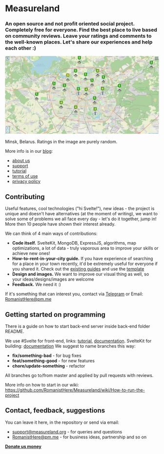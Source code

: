 # Measureland

### An open source and not profit oriented social project. Completely free for everyone. Find the best place to live based on community reviews. Leave your ratings and comments to the well-known places. Let's share our experiences and help each other :)

![Measureland example](static/images/example1.jpg)

Minsk, Belarus. Ratings in the image are purely random.

More info is in our [blog](https://measureland.org/blog):
- [about us](https://measureland.org/blog/about-us)
- [support](https://measureland.org/blog/support)
- [tutorial](https://measureland.org/blog/tutorial)
- [terms of use](https://measureland.org/blog/terms-of-use)
- [privacy policy](https://measureland.org/blog/privacy-policy)

## Contributing

Useful features, cool technologies ("hi Svelte!"), new ideas - the project is unique and doesn't have alternatives (at the moment of writing), we want to solve some of problems we all face every day - let's do it together, jump in! More then 10 people have shown their interest already.

We can think of 4 main ways of contributions:
- **Code itself.** SvelteKit, MongoDB, ExpressJS, algorithms, map optimizations, a lot of data - truly vaporous area to improve your skills or achieve new ones!
- **How-to-rent-in-your-city guide.** If you have experience of searching for a place in your town recently, it'd be extremely useful for everyone if you shared it. Check out the [existing guides](https://measureland.org/blog) and use the [template](blog/minsk-belarus)
- **Design and images.** We want to improve our visual thing as well, so your ideas/designs/images are welcome
- **Feedback.** We need it :)

If it's something that can interest you, contact via [Telegram](https://t.me/measurelandBot) or Email: RomanistHere@pm.me

## Getting started on programming

There is a guide on how to start back-end server inside back-end folder README.

We use #Svelte for front-end, links: [tutorial](https://svelte.dev/tutorial), [documentation](https://svelte.dev/docs). SvelteKit for building: [documentation](https://kit.svelte.dev/docs)
We suggest to name branches this way:

- **fix/something-bad** - for bug fixes
- **feat/something-good** - for new features
- **chore/update-something** - refactor

All branches go to/from master and applied by pull requests with reviews.

More info on how to start in our wiki: https://github.com/RomanistHere/Measureland/wiki/How-to-run-the-project

## Contact, feedback, suggestions

You can leave it here, in the repository or send via email:
- support@measureland.org - for queries and questions
- RomanistHere@pm.me - for business ideas, partnership and so on

**[Donate us money](https://www.donationalerts.com/r/romanisthere)**
